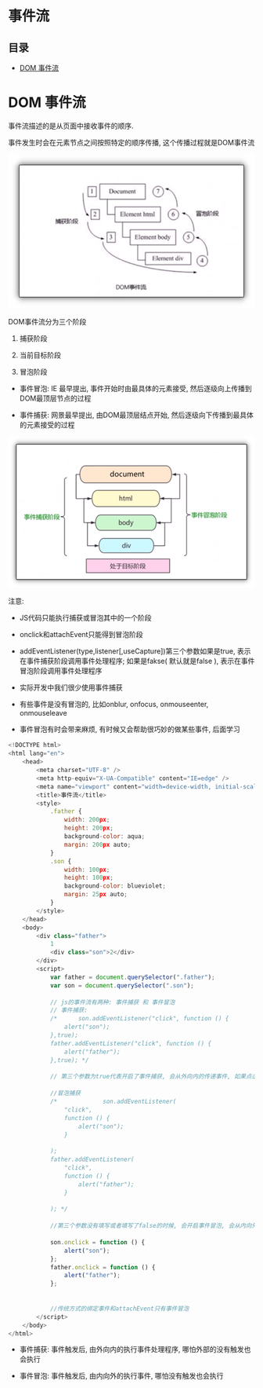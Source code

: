 # 事件流

## 目录

*   [DOM 事件流](#dom-事件流)

# DOM 事件流

事件流描述的是从页面中接收事件的顺序.&#x20;

事件发生时会在元素节点之间按照特定的顺序传播, 这个传播过程就是DOM事件流

![](image/image_VJTReD0a0C.png)

DOM事件流分为三个阶段

1.  捕获阶段

2.  当前目标阶段

3.  冒泡阶段

*   事件冒泡: IE 最早提出, 事件开始时由最具体的元素接受, 然后逐级向上传播到DOM最顶层节点的过程

*   事件捕获: 网景最早提出, 由DOM最顶层结点开始, 然后逐级向下传播到最具体的元素接受的过程

![](image/image_gyuUhchyuC.png)

注意:

*   JS代码只能执行捕获或冒泡其中的一个阶段

*   onclick和attachEvent只能得到冒泡阶段

*   addEventListener(type,listener\[,useCapture])第三个参数如果是true, 表示在事件捕获阶段调用事件处理程序; 如果是fakse( 默认就是false ), 表示在事件冒泡阶段调用事件处理程序

*   实际开发中我们很少使用事件捕获

*   有些事件是没有冒泡的, 比如onblur, onfocus, onmouseenter, onmouseleave

*   事件冒泡有时会带来麻烦, 有时候又会帮助很巧妙的做某些事件, 后面学习

```javascript
<!DOCTYPE html>
<html lang="en">
    <head>
        <meta charset="UTF-8" />
        <meta http-equiv="X-UA-Compatible" content="IE=edge" />
        <meta name="viewport" content="width=device-width, initial-scale=1.0" />
        <title>事件流</title>
        <style>
            .father {
                width: 200px;
                height: 200px;
                background-color: aqua;
                margin: 200px auto;
            }
            .son {
                width: 100px;
                height: 100px;
                background-color: blueviolet;
                margin: 25px auto;
            }
        </style>
    </head>
    <body>
        <div class="father">
            1
            <div class="son">2</div>
        </div>
        <script>
            var father = document.querySelector(".father");
            var son = document.querySelector(".son");

            // js的事件流有两种: 事件捕获 和 事件冒泡
            // 事件捕获:
            /*      son.addEventListener("click", function () {
                alert("son");
            },true);
            father.addEventListener("click", function () {
                alert("father");
            },true); */

            // 第三个参数为true代表开启了事件捕获, 会从外向内的传递事件, 如果点击了son, 那么会先执行father的事件然后再执行son

            //冒泡捕获
            /*             son.addEventListener(
                "click",
                function () {
                    alert("son");
                }

            );
            father.addEventListener(
                "click",
                function () {
                    alert("father");
                }

            ); */

            //第三个参数没有填写或者填写了false的时候, 会开启事件冒泡, 会从内向外的传递事件, 所以先执行son的事件, 再执行father的事件, 尽管没有点击father

            son.onclick = function () {
                alert("son");
            };
            father.onclick = function () {
                alert("father");
            };


            //传统方式的绑定事件和attachEvent只有事件冒泡
        </script>
    </body>
</html>

```

*   事件捕获: 事件触发后, 由外向内的执行事件处理程序, 哪怕外部的没有触发也会执行

*   事件冒泡: 事件触发后, 由内向外的执行事件, 哪怕没有触发也会执行 &#x20;
